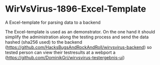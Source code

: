 # WirVsVirus-1896-Excel-Template
A Excel-template for parsing data to a backend

The Excel-template is used as an demonstrator. On the one hand it should simplify the administration along the testing process and send the data hashed (sha256 used) to the backend (https://github.com/HacksBugsAndRockAndRoll/wirvsvirus-backend) so tested person can view their testresults at a webport a (https://github.com/DominikGri/wirvsvirus-testergebnis-ui) 
